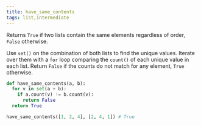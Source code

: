 ```yaml
---
title: have_same_contents
tags: list,intermediate
---
```


Returns `True` if two lists contain the same elements regardless of order, `False` otherwise.

Use `set()` on the combination of both lists to find the unique values.
Iterate over them with a `for` loop comparing the `count()` of each unique value in each list.
Return `False` if the counts do not match for any element, `True` otherwise.

```py
def have_same_contents(a, b):
  for v in set(a + b):
    if a.count(v) != b.count(v):
      return False
  return True
```

```py
have_same_contents([1, 2, 4], [2, 4, 1]) # True
```
